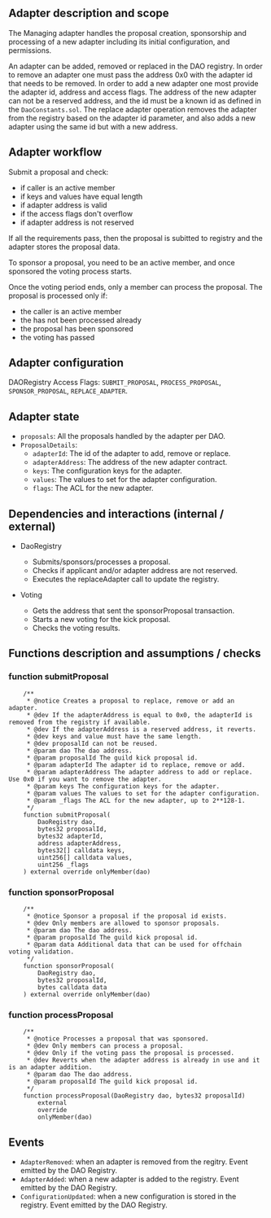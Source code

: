 ## Adapter description and scope

The Managing adapter handles the proposal creation, sponsorship and processing of a new adapter including its initial configuration, and permissions.

An adapter can be added, removed or replaced in the DAO registry. In order to remove an adapter one must pass the address 0x0 with the adapter id that needs to be removed. In order to add a new adapter one most provide the adapter id, address and access flags. The address of the new adapter can not be a reserved address, and the id must be a known id as defined in the `DaoConstants.sol`. The replace adapter operation removes the adapter from the registry based on the adapter id parameter, and also adds a new adapter using the same id but with a new address.

## Adapter workflow

Submit a proposal and check:

- if caller is an active member
- if keys and values have equal length
- if adapter address is valid
- if the access flags don't overflow
- if adapter address is not reserved

If all the requirements pass, then the proposal is subitted to registry and the adapter stores the proposal data.

To sponsor a proposal, you need to be an active member, and once sponsored the voting process starts.

Once the voting period ends, only a member can process the proposal. The proposal is processed only if:

- the caller is an active member
- the has not been processed already
- the proposal has been sponsored
- the voting has passed

## Adapter configuration

DAORegistry Access Flags: `SUBMIT_PROPOSAL`, `PROCESS_PROPOSAL`, `SPONSOR_PROPOSAL`, `REPLACE_ADAPTER`.

## Adapter state

- `proposals`: All the proposals handled by the adapter per DAO.
- `ProposalDetails`:
  - `adapterId`: The id of the adapter to add, remove or replace.
  - `adapterAddress`: The address of the new adapter contract.
  - `keys`: The configuration keys for the adapter.
  - `values`: The values to set for the adapter configuration.
  - `flags`: The ACL for the new adapter.

## Dependencies and interactions (internal / external)

- DaoRegistry

  - Submits/sponsors/processes a proposal.
  - Checks if applicant and/or adapter address are not reserved.
  - Executes the replaceAdapter call to update the registry.

- Voting

  - Gets the address that sent the sponsorProposal transaction.
  - Starts a new voting for the kick proposal.
  - Checks the voting results.

## Functions description and assumptions / checks

### function submitProposal

```solidity
    /**
     * @notice Creates a proposal to replace, remove or add an adapter.
     * @dev If the adapterAddress is equal to 0x0, the adapterId is removed from the registry if available.
     * @dev If the adapterAddress is a reserved address, it reverts.
     * @dev keys and value must have the same length.
     * @dev proposalId can not be reused.
     * @param dao The dao address.
     * @param proposalId The guild kick proposal id.
     * @param adapterId The adapter id to replace, remove or add.
     * @param adapterAddress The adapter address to add or replace. Use 0x0 if you want to remove the adapter.
     * @param keys The configuration keys for the adapter.
     * @param values The values to set for the adapter configuration.
     * @param _flags The ACL for the new adapter, up to 2**128-1.
     */
    function submitProposal(
        DaoRegistry dao,
        bytes32 proposalId,
        bytes32 adapterId,
        address adapterAddress,
        bytes32[] calldata keys,
        uint256[] calldata values,
        uint256 _flags
    ) external override onlyMember(dao)
```

### function sponsorProposal

```solidity
    /**
     * @notice Sponsor a proposal if the proposal id exists.
     * @dev Only members are allowed to sponsor proposals.
     * @param dao The dao address.
     * @param proposalId The guild kick proposal id.
     * @param data Additional data that can be used for offchain voting validation.
     */
    function sponsorProposal(
        DaoRegistry dao,
        bytes32 proposalId,
        bytes calldata data
    ) external override onlyMember(dao)
```

### function processProposal

```solidity
    /**
     * @notice Processes a proposal that was sponsored.
     * @dev Only members can process a proposal.
     * @dev Only if the voting pass the proposal is processed.
     * @dev Reverts when the adapter address is already in use and it is an adapter addition.
     * @param dao The dao address.
     * @param proposalId The guild kick proposal id.
     */
    function processProposal(DaoRegistry dao, bytes32 proposalId)
        external
        override
        onlyMember(dao)

```

## Events

- `AdapterRemoved`: when an adapter is removed from the regitry. Event emitted by the DAO Registry.
- `AdapterAdded`: when a new adapter is added to the registry. Event emitted by the DAO Registry.
- `ConfigurationUpdated`: when a new configuration is stored in the registry. Event emitted by the DAO Registry.
